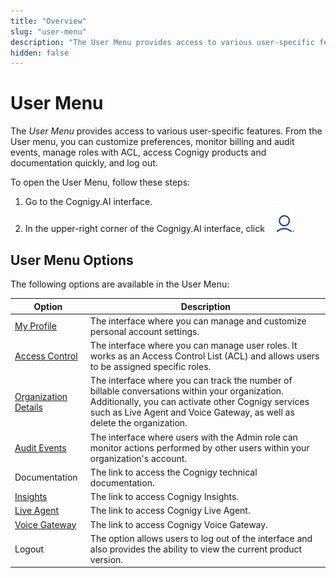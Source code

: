```yaml
---
title: "Overview" 
slug: "user-menu"
description: "The User Menu provides access to various user-specific features. Customize preferences, monitor billing and audit events, manage roles with ACL, access Cognigy products and documentation quickly, and log out."
hidden: false 
---
```


# User Menu

The _User Menu_ provides access to various user-specific features.
From the User menu, you can customize preferences, monitor billing and audit events,
manage roles with ACL, access Cognigy products and documentation quickly, and log out.

To open the User Menu, follow these steps:

1. Go to the Cognigy.AI interface.
2. In the upper-right corner of the Cognigy.AI interface, click ![user-menu](../../../_assets/icons/user-menu.svg).

## User Menu Options

The following options are available in the User Menu:

| Option                                                    | Description                                                                                                                                                                                                                      |
|-----------------------------------------------------------|----------------------------------------------------------------------------------------------------------------------------------------------------------------------------------------------------------------------------------|
| [My Profile](my-profile.md)                               | The interface where you can manage and customize personal account settings.                                                                                                                                                      |
| [Access Control](../access/access-control.md)             | The interface where you can manage user roles. It works as an Access Control List (ACL) and allows users to be assigned specific roles.                                                                                          |
| [Organization Details](../access/organization-details.md) | The interface where you can track the number of billable conversations within your organization. Additionally, you can activate other Cognigy services such as Live Agent and Voice Gateway, as well as delete the organization. |
| [Audit Events](../audit-events.md)                        | The interface where users with the Admin role can monitor actions performed by other users within your organization's account.                                                                                                   |
| Documentation                                             | The link to access the Cognigy technical documentation.                                                                                                                                                                          |
| [Insights](../../../insights/overview.md)                 | The link to access Cognigy Insights.                                                                                                                                                                                             |
| [Live Agent](../../../live-agent/assistants/overview.md)  | The link to access Cognigy Live Agent.                                                                                                                                                                                           |
| [Voice Gateway](../../../voice-gateway/overview.md)       | The link to access Cognigy Voice Gateway.                                                                                                                                                                                        |
| Logout                                                    | The option allows users to log out of the interface and also provides the ability to view the current product version.                                                                                                           |